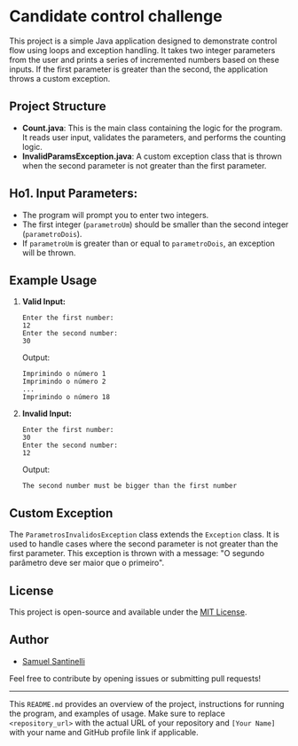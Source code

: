 # Candidate control challenge

This project is a simple Java application designed to demonstrate control flow using loops and exception handling. It takes two integer parameters from the user and prints a series of incremented numbers based on these inputs. If the first parameter is greater than the second, the application throws a custom exception.

## Project Structure

- **Count.java**: This is the main class containing the logic for the program. It reads user input, validates the parameters, and performs the counting logic.
- **InvalidParamsException.java**: A custom exception class that is thrown when the second parameter is not greater than the first parameter.

## Ho1. **Input Parameters:**
   - The program will prompt you to enter two integers.
   - The first integer (`parametroUm`) should be smaller than the second integer (`parametroDois`).
   - If `parametroUm` is greater than or equal to `parametroDois`, an exception will be thrown.

## Example Usage

1. **Valid Input:**
   ```
   Enter the first number: 
   12
   Enter the second number: 
   30
   ```

   Output:
   ```
   Imprimindo o número 1
   Imprimindo o número 2
   ...
   Imprimindo o número 18
   ```

2. **Invalid Input:**
   ```
   Enter the first number: 
   30
   Enter the second number: 
   12
   ```

   Output:
   ```
   The second number must be bigger than the first number
   ```

## Custom Exception

The `ParametrosInvalidosException` class extends the `Exception` class. It is used to handle cases where the second parameter is not greater than the first parameter. This exception is thrown with a message: "O segundo parâmetro deve ser maior que o primeiro".

## License

This project is open-source and available under the [MIT License](LICENSE).

## Author

- [Samuel Santinelli](https://github.com/samuel-santinelli)

Feel free to contribute by opening issues or submitting pull requests!

---

This `README.md` provides an overview of the project, instructions for running the program, and examples of usage. Make sure to replace `<repository_url>` with the actual URL of your repository and `[Your Name]` with your name and GitHub profile link if applicable.
